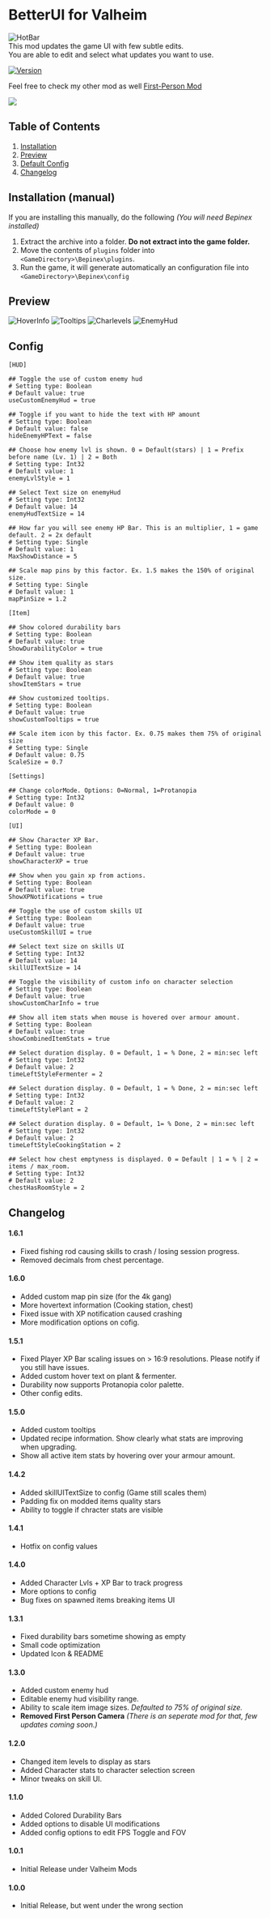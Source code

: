 
# BetterUI for Valheim
![HotBar](https://i.nyah.moe/R6KUG.png)  
This mod updates the game UI with few subtle edits.  
You are able to edit and select what updates you want to use. 

[![Version](https://img.shields.io/endpoint?color=success&label=Version&style=flat-square&url=https%3A%2F%2Fvalheim-modtracker.vercel.app%2Fnexusmods%2F189%2Fversion)](https://github.com/matias-kovero/BetterUI)

Feel free to check my other mod as well [First-Person Mod](https://valheim.thunderstore.io/package/Masa/FirstPerson/)  

[![](https://i.nyah.moe/Rb5tv.png)](https://zap-hosting.com/BetterUI)
## Table of Contents
1. [Installation](#Installation-(manual))
2. [Preview](#Preview)
3. [Default Config](#Config)
4. [Changelog](#Changelog)  

## Installation (manual)

If you are installing this manually, do the following _(You will need Bepinex installed)_

1. Extract the archive into a folder. **Do not extract into the game folder.**
2. Move the contents of `plugins` folder into `<GameDirectory>\Bepinex\plugins`.
3. Run the game, it will generate automatically an configuration file into `<GameDirectory>\Bepinex\config`

## Preview
![HoverInfo](https://i.nyah.moe/Rbb2l.png)
![Tooltips](https://i.nyah.moe/Rwitl.png)
![Charlevels](https://i.nyah.moe/Rwk8I.png)
![EnemyHud](https://i.nyah.moe/RwNht.png)

## Config
```
[HUD]

## Toggle the use of custom enemy hud
# Setting type: Boolean
# Default value: true
useCustomEnemyHud = true

## Toggle if you want to hide the text with HP amount
# Setting type: Boolean
# Default value: false
hideEnemyHPText = false

## Choose how enemy lvl is shown. 0 = Default(stars) | 1 = Prefix before name (Lv. 1) | 2 = Both
# Setting type: Int32
# Default value: 1
enemyLvlStyle = 1

## Select Text size on enemyHud
# Setting type: Int32
# Default value: 14
enemyHudTextSize = 14

## How far you will see enemy HP Bar. This is an multiplier, 1 = game default. 2 = 2x default
# Setting type: Single
# Default value: 1
MaxShowDistance = 5

## Scale map pins by this factor. Ex. 1.5 makes the 150% of original size.
# Setting type: Single
# Default value: 1
mapPinSize = 1.2

[Item]

## Show colored durability bars
# Setting type: Boolean
# Default value: true
ShowDurabilityColor = true

## Show item quality as stars
# Setting type: Boolean
# Default value: true
showItemStars = true

## Show customized tooltips.
# Setting type: Boolean
# Default value: true
showCustomTooltips = true

## Scale item icon by this factor. Ex. 0.75 makes them 75% of original size
# Setting type: Single
# Default value: 0.75
ScaleSize = 0.7

[Settings]

## Change colorMode. Options: 0=Normal, 1=Protanopia 
# Setting type: Int32
# Default value: 0
colorMode = 0

[UI]

## Show Character XP Bar.
# Setting type: Boolean
# Default value: true
showCharacterXP = true

## Show when you gain xp from actions.
# Setting type: Boolean
# Default value: true
ShowXPNotifications = true

## Toggle the use of custom skills UI
# Setting type: Boolean
# Default value: true
useCustomSkillUI = true

## Select text size on skills UI
# Setting type: Int32
# Default value: 14
skillUITextSize = 14

## Toggle the visibility of custom info on character selection
# Setting type: Boolean
# Default value: true
showCustomCharInfo = true

## Show all item stats when mouse is hovered over armour amount.
# Setting type: Boolean
# Default value: true
showCombinedItemStats = true

## Select duration display. 0 = Default, 1 = % Done, 2 = min:sec left
# Setting type: Int32
# Default value: 2
timeLeftStyleFermenter = 2

## Select duration display. 0 = Default, 1 = % Done, 2 = min:sec left
# Setting type: Int32
# Default value: 2
timeLeftStylePlant = 2

## Select duration display. 0 = Default, 1= % Done, 2 = min:sec left
# Setting type: Int32
# Default value: 2
timeLeftStyleCookingStation = 2

## Select how chest emptyness is displayed. 0 = Default | 1 = % | 2 = items / max_room. 
# Setting type: Int32
# Default value: 2
chestHasRoomStyle = 2
```
## Changelog
#### 1.6.1
- Fixed fishing rod causing skills to crash / losing session progress.
- Removed decimals from chest percentage.
#### 1.6.0
- Added custom map pin size (for the 4k gang)
- More hovertext information (Cooking station, chest)
- Fixed issue with XP notification caused crashing
- More modification options on cofig.
#### 1.5.1
- Fixed Player XP Bar scaling issues on > 16:9 resolutions. Please notify if you still have issues.
- Added custom hover text on plant & fermenter.
- Durability now supports Protanopia color palette.
- Other config edits.
#### 1.5.0
- Added custom tooltips
- Updated recipe information. Show clearly what stats are improving when upgrading.
- Show all active item stats by hovering over your armour amount.
#### 1.4.2
- Added skillUITextSize to config (Game still scales them)
- Padding fix on modded items quality stars
- Ability to toggle if chracter stats are visible 
#### 1.4.1
- Hotfix on config values
#### 1.4.0
- Added Character Lvls + XP Bar to track progress
- More options to config
- Bug fixes on spawned items breaking items UI
#### 1.3.1
- Fixed durability bars sometime showing as empty
- Small code optimization
- Updated Icon & README
#### 1.3.0
- Added custom enemy hud
- Editable enemy hud visibility range.
- Ability to scale item image sizes. _Defaulted to 75% of original size._
- **Removed First Person Camera** _(There is an seperate mod for that, few updates coming soon.)_
#### 1.2.0
- Changed item levels to display as stars
- Added Character stats to character selection screen
- Minor tweaks on skill UI.
#### 1.1.0
- Added Colored Durability Bars
- Added options to disable UI modifications
- Added config options to edit FPS Toggle and FOV

#### 1.0.1
- Initial Release under Valheim Mods
#### 1.0.0
- Initial Release, but went under the wrong section